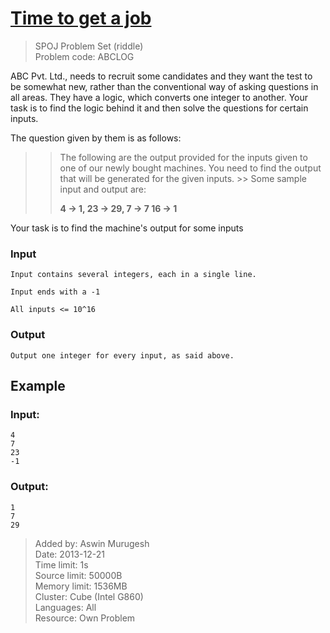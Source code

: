 # [Time to get a job](http://www.spoj.com/problems/ABCLOG/)
> SPOJ Problem Set (riddle)  
> Problem code: ABCLOG

ABC Pvt. Ltd., needs to recruit some candidates and they want the test to be somewhat new, rather than the conventional way of asking questions in all areas. They have a logic, which converts one integer to another. Your task is to find the logic behind it and then solve the questions for certain inputs.

The question given by them is as follows:

>> The following are the output provided for the inputs given to one of our newly bought machines. You need to find the output that will be generated for the given inputs.   >> Some sample input and output are:  
>>  
>> **4 -> 1, 23 -> 29, 7 -> 7  16 -> 1**  

Your task is to find the machine's output for some inputs

### Input

	Input contains several integers, each in a single line.  

    Input ends with a -1  

    All inputs <= 10^16  

### Output

	Output one integer for every input, as said above.

Example
-------

### Input:

	4
    7
    23
    -1

### Output:

	1
    7
    29 


> Added by:	Aswin Murugesh  
> Date:	2013-12-21  
> Time limit:	1s  
> Source limit:	50000B  
> Memory limit:	1536MB  
> Cluster:	Cube (Intel G860)  
> Languages:	All  
> Resource:	Own Problem  
